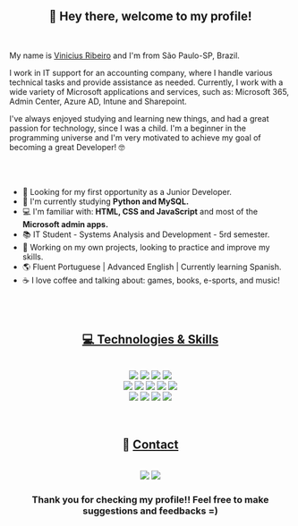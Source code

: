 <h2 align="center">🚀 Hey there, welcome to my profile!</h2><br>
  <p>My name is <a href="https://www.linkedin.com/in/jvinicius-ribeiro" target="_blank">Vinicius Ribeiro</a> and I'm from São Paulo-SP, Brazil.</p>
  <p>I work in IT support for an accounting company, where I handle various technical tasks and provide assistance as needed. Currently, I work with a wide variety of Microsoft applications and services, such as: Microsoft 365, Admin Center, Azure AD, Intune and Sharepoint.</p>
  <p>I've always enjoyed studying and learning new things, and had a great passion for technology, since I was a child. I'm a beginner in the programming universe and I'm very motivated to achieve my goal of becoming a great Developer! 🤓</p><br><br>
  
<ul>
  <li>🚀 Looking for my first opportunity as a Junior Developer.</li>
  <li>🎯 I'm currently studying <b>Python and MySQL.</b></li>
  <li>💻 I'm familiar with:<b> HTML, CSS and JavaScript</b> and most of the <b>Microsoft admin apps.</b></li> 
  <li>📚 IT Student - Systems Analysis and Development - 5rd semester.</li>
  <li>🔨 Working on my own projects, looking to practice and improve my skills.</li>
  <li>🌎 Fluent Portuguese | Advanced English | Currently learning Spanish.</li>
  <li>☕ I love coffee and talking about: games, books, e-sports, and music!</li>
</ul><br><br>

<div align="center">
  <h2><u>💻 Technologies & Skills</u></h2><br>
    <img src=https://img.shields.io/badge/HTML5-E34F26?style=for-the-badge&logo=html5&logoColor=white target="_blank">
    <img src=https://img.shields.io/badge/CSS3-1572B6?style=for-the-badge&logo=css3&logoColor=white target="_blank">
    <img src=https://img.shields.io/badge/JavaScript-323330?style=for-the-badge&logo=javascript&logoColor=F7DF1E target="_blank">
    <img src=https://img.shields.io/badge/MDN_Web_Docs-black?style=for-the-badge&logo=mdnwebdocs&logoColor=white target="_blank"><br>
    <!-- <img src=https://img.shields.io/badge/React-20232A?style=for-the-badge&logo=react&logoColor=61DAFB target="_blank">
         <img src=https://img.shields.io/badge/Node.js-43853D?style=for-the-badge&logo=node.js&logoColor=white target="_blank"> -->
    <img src=https://img.shields.io/badge/Notion-%23000000.svg?style=for-the-badge&logo=notion&logoColor=white targer="_blank">
    <img src=https://img.shields.io/badge/GIT-E44C30?style=for-the-badge&logo=git&logoColor=white target="_blank">
    <img src=https://img.shields.io/badge/Visual%20Studio%20Code-0078d7.svg?style=for-the-badge&logo=visual-studio-code&logoColor=white target="_blank">
    <img src=https://img.shields.io/badge/python-3670A0?style=for-the-badge&logo=python&logoColor=ffdd54 target="_blank">
    <img src=https://img.shields.io/badge/mysql-4479A1.svg?style=for-the-badge&logo=mysql&logoColor=white target="_blank"><br>
    <img src=https://img.shields.io/badge/Microsoft-0078D4?style=for-the-badge&logo=microsoft&logoColor=white target="_blank">
    <img src=https://img.shields.io/badge/Microsoft_SharePoint-0078D4?style=for-the-badge&logo=microsoft-sharepoint&logoColor=white target="_blank">
    <img src=https://img.shields.io/badge/azure-%230072C6.svg?style=for-the-badge&logo=microsoftazure&logoColor=white target="_blank">
    <img src=https://img.shields.io/badge/Microsoft_Learn-258ffa?style=for-the-badge&logo=microsoft&logoColor=white target="_blank">
    
</div><br><br>

<div align="center">
  <h2>📮 <u>Contact</u></h2><br>
  <a href="https://www.linkedin.com/in/jvinicius-ribeiro" target="_blank"> <img src="https://img.shields.io/badge/-LinkedIn-%230077B5?style=for-the-badge&logo=linkedin&logoColor=white" target="_blank"></a>
  <a href="mailto:jvinicius.ribeiro@proton.me"><img src="https://img.shields.io/badge/ProtonMail-8B89CC?style=for-the-badge&logo=protonmail&logoColor=white" target="_blank"></a>
</div>
<h3 align="center">Thank you for checking my profile!! Feel free to make suggestions and feedbacks =)</h3>

